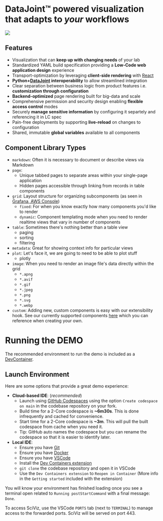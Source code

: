 # DataJoint™ powered visualization that adapts to *your* workflows

![](https://images.squarespace-cdn.com/content/v1/60e5a50c0632d17c36f6b2d3/1638463454411-SMVPVS9EBPLU9T9T5YMN/unsplash-image-Pyut03Gn98w.jpg?format=1000w)

## Features

- Visualization that can **keep up with changing needs** of your lab
- Standardized YAML build specification providing a **Low-Code web application
  design** experience
- Transport-optimization by leveraging **client-side rendering** with
  [React](https://reactjs.org/)
- **Python+[DataJoint](https://www.datajoint.org/) interoperability** to allow
  streamlined integration
- Clear separation between business logic from product features i.e. **customization
  through configuration**
- **Backend-optimized** page rendering built for big-data and scale
- Comprehensive permission and security design enabling **flexible access control**
  modes
- Securely **manage sensitive information** by configuring it separtely and referencing it in LC spec
- Pain-free deployments by supporting **live-reload** on changes to configuration
- Shared, immutable **global variables** available to all components

## Component Library Types
- `markdown`: Often it is necessary to document or describe views via Markdown
- `page`:
  - Unique tabbed pages to separate areas within your single-page application
  - Hidden pages accessible through linking from records in table components
- `grid`: Layout structure for organizing subcomponents (as seen in
  [Grafana, AWS Console](https://github.com/react-grid-layout/react-grid-layout#projects-using-react-grid-layout))
  - `fixed`: For when you know exactly how many components you'd like to render
  - `dynamic`: Component templating mode when you need to render realtime views that
    vary in number of components
- `table`: Sometimes there's nothing better than a table view
  - paging
  - sorting
  - filtering
- `metadata`: Great for showing context info for particular views
- `plot`: Let's face it, we are going to need to be able to plot stuff
  - plotly
- `image`: When you need to render an image file's data directly within the grid
  - `*.apng`
  - `*.avif`
  - `*.gif`
  - `*.jpeg`
  - `*.png`
  - `*.svg`
  - `*.webp`
- `custom`: Adding new, custom components is easy with our extensibility hook. See our currently supported components [here](https://github.com/datajoint/pharus/blob/master/pharus/component_interface.py) which you can reference when creating your own.

# Running the DEMO

The recommended environment to run the demo is included as a [DevContainer](https://containers.dev/).

## Launch Environment

Here are some options that provide a great demo experience:

- **Cloud-based IDE**: (*recommended*)
  - Launch using [GitHub Codespaces](https://github.com/features/codespaces) using the option `Create codespace on main` in the codebase repository on your fork.
  - Build time for a 2-Core codespace is **~6m30s**. This is done infrequently and cached for convenience.
  - Start time for a 2-Core codespace is **~3m**. This will pull the built codespace from cache when you need it.
  - Tip: GitHub auto names the codespace but you can rename the codespace so that it is easier to identify later.
- **Local IDE**:
  - Ensure you have [Git](https://git-scm.com/book/en/v2/Getting-Started-Installing-Git)
  - Ensure you have [Docker](https://docs.docker.com/get-docker/)
  - Ensure you have [VSCode](https://code.visualstudio.com/)
  - Install the [Dev Containers extension](https://marketplace.visualstudio.com/items?itemName=ms-vscode-remote.remote-containers)
  - `git clone` the codebase repository and open it in VSCode
  - Use the `Dev Containers extension` to `Reopen in Container` (More info in the `Getting started` included with the extension)

You will know your environment has finished loading once you see a terminal open related to `Running postStartCommand` with a final message: `Done`.

To access SciViz, use the VSCode `PORTS` tab (next to `TERMINAL`) to manage access to the forwarded ports. SciViz will be served on port 443.